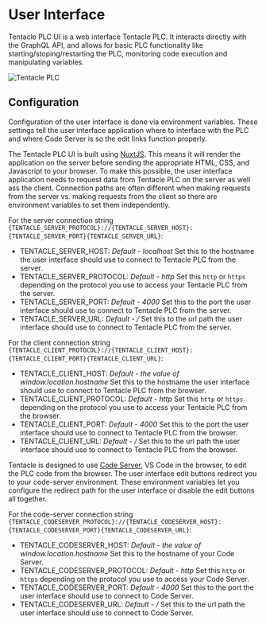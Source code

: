 # User Interface

Tentacle PLC UI is a web interface Tentacle PLC. It interacts directly with the GraphQL API, and allows for basic PLC functionality like starting/stoping/restarting the PLC, monitoring code execution and manipulating variables.

![Tentacle PLC](https://res.cloudinary.com/jarautomation/image/upload/f_auto/v1646799504/Tentacle%20PLC%20Docs/Tentacle%20PLC%20Main.png)

## Configuration
Configuration of the user interface is done via environment variables. These settings tell the user interface application where to interface with the PLC and where Code Server is so the edit links function properly.

The Tentacle PLC UI is built using [NuxtJS](https://nuxtjs.org/). This means it will render the application on the server before sending the appropriate HTML, CSS, and Javascript to your browser. To make this possible, the user interface application needs to request data from Tentacle PLC on the server as well ass the client. Connection paths are often different when making requests from the server vs. making requests from the client so there are environment variables to set them independently.

For the server connection string `{TENTACLE_SERVER_PROTOCOL}://{TENTACLE_SERVER_HOST}:{TENTACLE_SERVER_PORT}{TENTACLE_SERVER_URL}`:
* TENTACLE_SERVER_HOST: *Default - localhost* Set this to the hostname the user interface should use to connect to Tentacle PLC from the server.
* TENTACLE_SERVER_PROTOCOL: *Default - http* Set this `http` or `https` depending on the protocol you use to access your Tentacle PLC from the server.
* TENTACLE_SERVER_PORT: *Default - 4000* Set this to the port the user interface should use to connect to Tentacle PLC from the server.
* TENTACLE_SERVER_URL: *Default - /* Set this to the url path the user interface should use to connect to Tentacle PLC from the server.

For the client connection string `{TENTACLE_CLIENT_PROTOCOL}://{TENTACLE_CLIENT_HOST}:{TENTACLE_CLIENT_PORT}{TENTACLE_CLIENT_URL}`:
* TENTACLE_CLIENT_HOST: *Default - the value of window.location.hostname* Set this to the hostname the user interface should use to connect to Tentacle PLC from the browser.
* TENTACLE_CLIENT_PROTOCOL: *Default - http* Set this `http` or `https` depending on the protocol you use to access your Tentacle PLC from the browser.
* TENTACLE_CLIENT_PORT: *Default - 4000* Set this to the port the user interface should use to connect to Tentacle PLC from the browser.
* TENTACLE_CLIENT_URL: *Default - /* Set this to the url path the user interface should use to connect to Tentacle PLC from the browser.

Tentacle is designed to use [Code Server](https://github.com/coder/code-server), VS Code in the browser, to edit the PLC code from the browser. The user interface edit buttons redirect you to your code-server environment. These environment variables let you configure the redirect path for the user interface or disable the edit buttons all together.

For the code-server connection string `{TENTACLE_CODESERVER_PROTOCOL}://{TENTACLE_CODESERVER_HOST}:{TENTACLE_CODESERVER_PORT}{TENTACLE_CODESERVER_URL}`:
* TENTACLE_CODESERVER_HOST: *Default - the value of window.location.hostname* Set this to the hostname of your Code Server.
* TENTACLE_CODESERVER_PROTOCOL: *Default - http* Set this `http` or `https` depending on the protocol you use to access your Code Server.
* TENTACLE_CODESERVER_PORT: *Default - 4000* Set this to the port the user interface should use to connect to Code Server.
* TENTACLE_CODESERVER_URL: *Default - /* Set this to the url path the user interface should use to connect to Code Server. 
